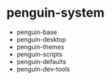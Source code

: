 # penguin-system

* penguin-base
* penguin-desktop
* penguin-themes
* penguin-scripts
* penguin-defaults
* penguin-dev-tools
